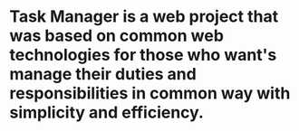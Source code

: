 # Task Manager is a web project that was based on common web technologies for those who want's manage their duties and responsibilities in common way with simplicity and efficiency.
